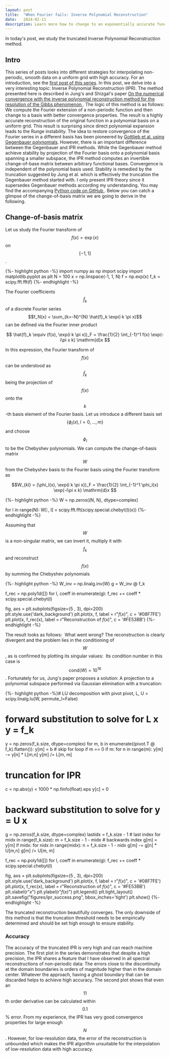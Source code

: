 ```yaml
---
layout: post
title:  "When Fourier fails: Inverse Polynomial Reconstruction"
date:   2024-02-11
description: Learn more how to change to an exponentially accurate function basis.
---
```


<script src="https://cdn.mathjax.org/mathjax/latest/MathJax.js?config=TeX-AMS-MML_HTMLorMML" type="text/javascript"></script>

<p class="intro"><span class="dropcap">I</span>n today's post, we study the truncated Inverse Polynomial Reconstruction method. </p>


## Intro
This series of posts looks into different strategies for interpolating non-periodic, smooth data on a uniform grid with high accuracy. For an introduction, see the <a href="https://kunkelalexander.github.io/blog/when-fourier-fails-filters-post/">first post of this series</a>. In this post, we delve into a very interesting topic: Inverse Polynomial Reconstruction (IPR). The method presented here is described in Jung's and Shizgal's paper <a href="https://www.sciencedirect.com/science/article/abs/pii/S0021999107000332"> On the numerical convergence with the inverse polynomial reconstruction method for the resolution of the Gibbs phenomenon </a>. The logic of this method is as follows: We compute the Fourier extension of a non-periodic function and then change to a basis with better convergence properties. The result is a highly accurate reconstruction of the original function in a polynomial basis on a uniform grid. This result is surprising since direct polynomial expansion leads to the Runge instability. The idea to restore convergence of the Fourier series in a different basis has been pioneered by <a href="https://www.sciencedirect.com/science/article/pii/0377042792902605"> Gottlieb et al. using Gegenbauer polynomials</a>. However, there is an important difference between the Gegenbauer and IPR methods. While the Gegenbauer method achieve stability by projection of the Fourier basis onto a polynomial basis spanning a smaller subspace, the IPR method computes an invertible change-of-base matrix between arbitrary functional bases. Convergence is independent of the polynomial basis used. Stability is remedied by the truncation suggested by Jung et al. which is effectively the truncation the Gegenbauer method started with. I only present IPR theory since it supersedes Gegenbauer methods according my understanding. You may find the accompanying <a href="https://github.com/KunkelAlexander/when-fourier-fails-python"> Python code on GitHub </a>. Below you can catch a glimpse of the change-of-basis matrix we are going to derive in the following.
<img src="{{ site.baseurl }}/assets/img/nonperiodicinterpolation-python/ipr_W.png" alt="">

## Change-of-basis matrix
Let us study the Fourier transform of $$f(x) = \exp(x)$$ on $$[-1, 1]$$.

{%- highlight python -%}
import numpy as np
import scipy
import matplotlib.pyplot as plt
N   = 100
x   = np.linspace(-1, 1, N)
f   = np.exp(x)
f_k = scipy.fft.fft(f)
{%- endhighlight -%}

The Fourier coefficients $$\hat{f}_k$$ of a discrete Fourier series $$f_N(x) = \sum_{k=-N}^{N} \hat{f}_k \exp(i k \pi x)$$ can be defined via the Fourier inner product

$$ \hat{f}_k \equiv (f(x), \exp(i k \pi x))_F = \frac{1}{2} \int_{-1}^1 f(x) \exp(-i\pi x k) \mathrm{d}x $$

In this expression, the Fourier transform of $$f(x)$$ can be understood as $$\hat{f}_k$$ being the projection of $$f(x)$$ onto the $$k$$-th basis element of the Fourier basis. Let us introduce a different basis set $$\{\phi_l(x), l = 0, ..., m\}$$ and choose $$\phi_l$$ to be the Chebyshev polynomials. We can compute the change-of-basis matrix $$W$$ from the Chebyshev basis to the Fourier basis using the Fourier transform as

$$W_{kl} = (\phi_l(x), \exp(i k \pi x))_F = \frac{1}{2} \int_{-1}^1 \phi_l(x) \exp(-i\pi x k) \mathrm{d}x $$

{%- highlight python -%}
W = np.zeros((N, N), dtype=complex)

for l in range(N):
    W[:, l] = scipy.fft.fft(scipy.special.chebyt(l)(x))
{%- endhighlight -%}

Assuming that $$W$$ is a non-singular matrix, we can invert it, multiply it with $$f_k$$ and reconstruct $$f(x)$$ by summing the Chebyshev polynomials

{%- highlight python -%}
W_inv = np.linalg.inv(W)
g     = W_inv @ f_k

f_rec = np.poly1d([])
for l, coeff in enumerate(g):
    f_rec += coeff * scipy.special.chebyt(l)

fig, axs = plt.subplots(figsize=(5 , 3), dpi=200)
plt.style.use('dark_background')
plt.plot(x, f, label = r"$f(x)$", c = '#08F7FE')
plt.plot(x, f_rec(x), label = r"Reconstruction of $f(x)$", c = '#FE53BB')
{%- endhighlight -%}

The result looks as follows:
<img src="{{ site.baseurl }}/assets/img/nonperiodicinterpolation-python/ipr_failure.png" alt="">
What went wrong? The reconstruction is clearly divergent and the problem lies in the conditioning of $$W$$, as is confirmed by plotting its singular values:
<img src="{{ site.baseurl }}/assets/img/nonperiodicinterpolation-python/ipr_svd.png" alt="">
Its condition number in this case is $$\mathrm{cond}(W) = 10^{16}$$. Fortunately for us, Jung's paper proposes a solution: A projection to  a polynomial subspace performed via Gaussian elimination with a truncation:

{%- highlight python -%}# LU decomposition with pivot
pivot, L, U = scipy.linalg.lu(W, permute_l=False)

# forward substitution to solve for L x y = f_k
y = np.zeros(f_k.size, dtype=complex)
for m, b in enumerate((pivot.T @ f_k).flatten()):
    y[m] = b
    # skip for loop if m == 0
    if m:
        for n in range(m):
            y[m] -= y[n] * L[m,n]
    y[m] /= L[m, m]

# truncation for IPR
c = np.abs(y) < 1000 * np.finfo(float).eps
y[c] = 0

# backward substitution to solve for y = U x
g = np.zeros(f_k.size, dtype=complex)
lastidx = f_k.size - 1  # last index
for midx in range(f_k.size):
    m = f_k.size - 1 - midx  # backwards index
    g[m] = y[m]
    if midx:
        for nidx in range(midx):
            n = f_k.size - 1  - nidx
            g[m] -= g[n] * U[m,n]
    g[m] /= U[m, m]


f_rec = np.poly1d([])
for l, coeff in enumerate(g):
    f_rec += coeff * scipy.special.chebyt(l)

fig, axs = plt.subplots(figsize=(5 , 3), dpi=200)
plt.style.use('dark_background')
plt.plot(x, f, label = r"$f(x)$", c = '#08F7FE')
plt.plot(x, f_rec(x), label = r"Reconstruction of $f(x)$", c = '#FE53BB')
plt.xlabel(r"$x$")
plt.ylabel(r"$f(x)$")
plt.legend()
plt.tight_layout()
plt.savefig("figures/ipr_success.png", bbox_inches='tight')
plt.show()
{%- endhighlight -%}

The truncated reconstruction beautifully converges. The only downside of this method is that the truncation threshold needs to be empirically determined and should be set high enough to ensure stability.
<img src="{{ site.baseurl }}/assets/img/nonperiodicinterpolation-python/ipr_success.png" alt="">

### Accuracy
The accuracy of the truncated IPR is very high and can reach machine precision. The first plot in the series demonstrates that despite a high precision, the IPR shares a feature that I have observed in all spectral reconstructions of non-periodic data: The errors close to the discontinuity at the domain boundaries is orders of magnitude higher than in the domain center. Whatever the approach, having a ghost boundary that can be discarded helps to achieve high accuracy. The second plot shows that even an $$11$$th order derivative can be calculated within $$0.1$$% error. From my experience, the IPR has very good convergence properties for large enough $$N$$. However, for low-resolution data, the error of the reconstruction is unbounded which makes the IPR algorithm unsuitable for the interpolation of low-resolution data with high accuracy.

<img src="{{ site.baseurl }}/assets/img/nonperiodicinterpolation-python/ipr_accuracy.png" alt="">